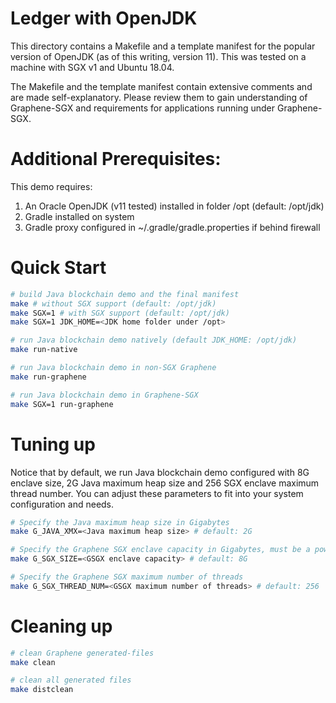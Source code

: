 # Ledger with OpenJDK

This directory contains a Makefile and a template manifest for the
popular version of OpenJDK (as of this writing, version 11). This was tested
on a machine with SGX v1 and Ubuntu 18.04.

The Makefile and the template manifest contain extensive comments and are made
self-explanatory. Please review them to gain understanding of Graphene-SGX
and requirements for applications running under Graphene-SGX.

# Additional Prerequisites:

This demo requires:
1. An Oracle OpenJDK (v11 tested) installed in folder /opt (default: /opt/jdk)
2. Gradle installed on system
3. Gradle proxy configured in ~/.gradle/gradle.properties if behind firewall

# Quick Start

```sh
# build Java blockchain demo and the final manifest
make # without SGX support (default: /opt/jdk)
make SGX=1 # with SGX support (default: /opt/jdk)
make SGX=1 JDK_HOME=<JDK home folder under /opt>

# run Java blockchain demo natively (default JDK_HOME: /opt/jdk)
make run-native

# run Java blockchain demo in non-SGX Graphene
make run-graphene

# run Java blockchain demo in Graphene-SGX
make SGX=1 run-graphene
```

# Tuning up

Notice that by default, we run Java blockchain demo configured with 8G enclave size, 2G Java maximum
heap size and 256 SGX enclave maximum thread number. You can adjust these parameters to fit into
your system configuration and needs.

```sh
# Specify the Java maximum heap size in Gigabytes
make G_JAVA_XMX=<Java maximum heap size> # default: 2G

# Specify the Graphene SGX enclave capacity in Gigabytes, must be a power of 2
make G_SGX_SIZE=<GSGX enclave capacity> # default: 8G

# Specify the Graphene SGX maximum number of threads
make G_SGX_THREAD_NUM=<GSGX maximum number of threads> # default: 256
```

# Cleaning up

```sh
# clean Graphene generated-files
make clean

# clean all generated files
make distclean
```
